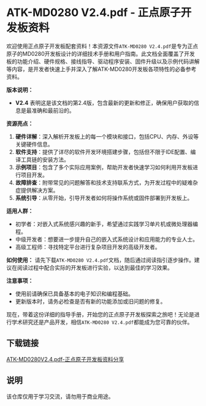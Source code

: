 # ATK-MD0280 V2.4.pdf - 正点原子开发板资料

欢迎使用正点原子开发板配套资料！本资源文件`ATK-MD0280 V2.4.pdf`是专为正点原子的MD0280开发板设计的详细技术手册和用户指南。此文档全面覆盖了开发板的功能介绍、硬件规格、接线指导、驱动程序安装、固件升级以及示例代码讲解等内容，是开发者快速上手并深入了解ATK-MD0280开发板各项特性的必备参考资料。

**版本说明：**
- **V2.4** 表明这是该文档的第2.4版，包含最新的更新和修正，确保用户获取的信息是最准确和最前沿的。

**资源亮点：**
1. **硬件详解**：深入解析开发板上的每一个模块和接口，包括CPU、内存、外设等关键硬件信息。
2. **软件支持**：提供了详尽的软件开发环境搭建步骤，包括但不限于IDE配置、编译工具链的安装方法。
3. **示例项目**：包含了多个实际应用案例，帮助开发者快速学习如何利用开发板进行项目开发。
4. **故障排查**：附带常见的问题解答和技术支持联系方式，为开发过程中的疑难杂症提供解决方案。
5. **系统引导**：从零开始，引导开发者如何将操作系统或固件部署到开发板上。

**适用人群：**
- 初学者：对嵌入式系统感兴趣的新手，希望通过实践学习单片机或微处理器编程。
- 中级开发者：想要进一步提升自己的嵌入式系统设计和应用能力的专业人士。
- 高级工程师：寻找特定平台进行复杂项目开发的高级开发者。

**如何使用：**
请先下载`ATK-MD0280 V2.4.pdf`文档，随后通过阅读指引逐步操作。建议在阅读过程中配合实际的开发板进行实验，以达到最佳的学习效果。

**注意事项：**
- 使用前请确保已具备基本的电子知识和编程基础。
- 更新版本时，请务必检查是否有新的功能添加或旧问题的修复。

现在，带着这份详细的指导手册，开始您的正点原子开发板探索之旅吧！无论是进行学术研究还是产品开发，相信`ATK-MD0280 V2.4.pdf`都能成为您可靠的伙伴。

## 下载链接
[ATK-MD0280V2.4.pdf-正点原子开发板资料分享](https://pan.quark.cn/s/e7925bc0efb3)

## 说明

该仓库仅用于学习交流，请勿用于商业用途。
